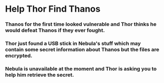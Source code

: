 # Help Thor Find Thanos

### Thanos for the first time looked vulnerable	and Thor thinks he would defeat Thanos if they ever fought.

### Thor just found a USB stick in Nebula's stuff which may contain some secret information about Thanos but the files are encrypted.

### Nebula is unavailable at the moment and Thor is asking you to help him retrieve the secret.
